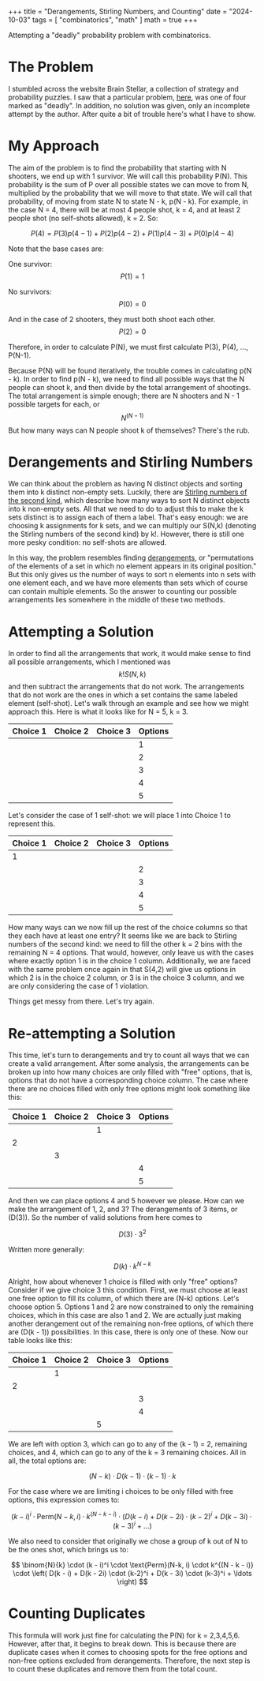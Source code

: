 +++
title = "Derangements, Stirling Numbers, and Counting"
date = "2024-10-03"
tags = [
    "combinatorics",
    "math"
]
math = true
+++

Attempting a "deadly" probability problem with combinatorics. <!--more-->

# The Problem
I stumbled across the website Brain Stellar, a collection of strategy and probability puzzles. I saw that a particular problem, [here](https://brainstellar.com/puzzles/1008), was one of four marked as "deadly". In addition, no solution was given, only an incomplete attempt by the author. After quite a bit of trouble here's what I have to show.

# My Approach
The aim of the problem is to find the probability that starting with N shooters, we end up with 1 survivor. We will call this probability P(N). This probability is the sum of P over all possible states we can move to from N, multiplied by the probability that we will move to that state. We will call that probability, of moving from state N to state N - k, p(N - k). For example, in the case N = 4, there will be at most 4 people shot, k = 4, and at least 2 people shot (no self-shots allowed), k = 2. So:

$$
P(4) = P(3)p(4 - 1) + P(2)p(4 - 2) + P(1)p(4 - 3) + P(0)p(4 - 4)
$$

Note that the base cases are:

One survivor:
$$
P(1) = 1
$$

No survivors:
$$
P(0) = 0
$$ 

And in the case of 2 shooters, they must both shoot each other.
$$
P(2) = 0
$$ 

Therefore, in order to calculate P(N), we must first calculate P(3), P(4), ..., P(N-1).

Because P(N) will be found iteratively, the trouble comes in calculating p(N - k). In order to find p(N - k), we need to find all possible ways that the N people can shoot k, and then divide by the total arrangement of shootings. The total arrangement is simple enough; there are N shooters and N - 1 possible targets for each, or $$N^{(N-1)}$$ But how many ways can N people shoot k of themselves? There's the rub.

# Derangements and Stirling Numbers
We can think about the problem as having N distinct objects and sorting them into k distinct non-empty sets. Luckily, there are [Stirling numbers of the second kind](https://en.wikipedia.org/wiki/Stirling_numbers_of_the_second_kind), which describe how many ways to sort N distinct objects into k non-empty sets. All that we need to do to adjust this to make the k sets distinct is to assign each of them a label. That's easy enough: we are choosing k assignments for k sets, and we can multiply our S(N,k) (denoting the Stirling numbers of the second kind) by k!. However, there is still one more pesky condition: no self-shots are allowed. 

In this way, the problem resembles finding [derangements](https://en.wikipedia.org/wiki/Derangement), or "permutations of the elements of a set in which no element appears in its original position." But this only gives us the number of ways to sort n elements into n sets with one element each, and we have more elements than sets which of course can contain multiple elements. So the answer to counting our possible arrangements lies somewhere in the middle of these two methods.

# Attempting a Solution
In order to find all the arrangements that work, it would make sense to find all possible arrangements, which I mentioned was $$ k! S(N, k) $$ and then subtract the arrangements that do not work. The arrangements that do not work are the ones in which a set contains the same labeled element (self-shot). Let's walk through an example and see how we might approach this. Here is what it looks like for N = 5, k = 3.

|  Choice 1 |  Choice 2 |  Choice 3 |  Options  |
|-----------|-----------|-----------|-----------|
|           |           |           |     1     |
|           |           |           |     2     |
|           |           |           |     3     |
|           |           |           |     4     |
|           |           |           |     5     |

Let's consider the case of 1 self-shot: we will place 1 into Choice 1 to represent this.

|  Choice 1 |  Choice 2 |  Choice 3 |  Options  |
|-----------|-----------|-----------|-----------|
|    1      |           |           |           |
|           |           |           |     2     |
|           |           |           |     3     |
|           |           |           |     4     |
|           |           |           |     5     |

How many ways can we now fill up the rest of the choice columns so that they each have at least one entry? It seems like we are back to Stirling numbers of the second kind: we need to fill the other k = 2 bins with the remaining N = 4 options. That would, however, only leave us with the cases where exactly option 1 is in the choice 1 column. Additionally, we are faced with the same problem once again in that S(4,2) will give us options in which 2 is in the choice 2 column, or 3 is in the choice 3 column, and we are only considering the case of 1 violation. 

Things get messy from there. Let's try again.

# Re-attempting a Solution
This time, let's turn to derangements and try to count all ways that we can create a valid arrangement. After some analysis, the arrangements can be broken up into how many choices are only filled with "free" options, that is, options that do not have a corresponding choice column. The case where there are no choices filled with only free options might look something like this:

|  Choice 1 |  Choice 2 |  Choice 3 |  Options  |
|-----------|-----------|-----------|-----------|
|           |           |      1    |           |
|     2     |           |           |           |
|           |      3    |           |           |
|           |           |           |     4     |
|           |           |           |     5     |

And then we can place options 4 and 5 however we please. How can we make the arrangement of 1, 2, and 3? The derangements of 3 items, or \(D(3)\). So the number of valid solutions from here comes to 

$$
D(3) \cdot 3^2
$$

Written more generally:

$$
D(k) \cdot k^{N-k}
$$

Alright, how about whenever 1 choice is filled with only "free" options? Consider if we give choice 3 this condition. First, we must choose at least one free option to fill its column, of which there are (N-k) options. Let's choose option 5. Options 1 and 2 are now constrained to only the remaining choices, which in this case are also 1 and 2. We are actually just making another derangement out of the remaining non-free options, of which there are \(D(k - 1)\) possibilities. In this case, there is only one of these. Now our table looks like this:

|  Choice 1 |  Choice 2 |  Choice 3 |  Options  |
|-----------|-----------|-----------|-----------|
|           |      1    |           |           |
|     2     |           |           |           |
|           |           |           |     3     |
|           |           |           |     4     |
|           |           |     5     |           |

We are left with option 3, which can go to any of the (k - 1) = 2, remaining choices, and 4, which can go to any of the k = 3 remaining choices. All in all, the total options are:

$$
(N-k) \cdot D(k-1) \cdot (k-1) \cdot k
$$

For the case where we are limiting i choices to be only filled with free options, this expression comes to:

$$
(k - i)^i \cdot \text{Perm}(N-k, i) \cdot k^{(N - k - i)} \cdot \left( D(k - i) + D(k - 2i) \cdot (k-2)^i + D(k - 3i) \cdot (k-3)^i + \ldots \right)
$$

We also need to consider that originally we chose a group of k out of N to be the ones shot, which brings us to: 

$$
\binom{N}{k} \cdot (k - i)^i \cdot \text{Perm}(N-k, i) \cdot k^{(N - k - i)} \cdot \left( D(k - i) + D(k - 2i) \cdot (k-2)^i + D(k - 3i) \cdot (k-3)^i + \ldots \right)
$$

# Counting Duplicates
This formula will work just fine for calculating the P(N) for k = 2,3,4,5,6. However, after that, it begins to break down. This is because there are duplicate cases when it comes to choosing spots for the free options and non-free options excluded from derangements. Therefore, the next step is to count these duplicates and remove them from the total count.